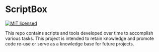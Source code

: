 # ScriptBox
[![MIT licensed](https://img.shields.io/badge/license-MIT-blue.svg)](https://raw.githubusercontent.com/taherbs/scriptbox/master/LICENSE)

This repo contains scripts and tools developed over time to accomplish various tasks.
This project is intended to retain knowledge and promote code re-use or serve as a knowledge base for future projects.
